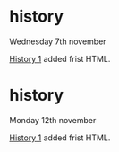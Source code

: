 # history

Wednesday 7th november

[History 1](https://paulabart.github.io/history/history1) added frist HTML.

# history

Monday 12th november

[History 1](https://paulabart.github.io/history/history-list) added frist HTML.